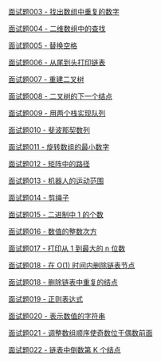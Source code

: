 [面试题003 - 找出数组中重复的数字]()

[面试题004 - 二维数组中的查找]()

[面试题005 - 替换空格]()

[面试题006 - 从尾到头打印链表]()

[面试题007 - 重建二叉树]()

[面试题008 - 二叉树的下一个结点]()

[面试题009 - 用两个栈实现队列]()

[面试题010 - 斐波那契数列]()

[面试题011 - 旋转数组的最小数字]()

[面试题012 - 矩阵中的路径]()

[面试题013 - 机器人的运动范围]()

[面试题014 - 剪绳子]()

[面试题015 - 二进制中 1 的个数]()

[面试题016 - 数值的整数次方]()

[面试题017 - 打印从 1 到最大的 n 位数]()

[面试题018 - 在 O(1) 时间内删除链表节点]()

[面试题018 - 删除链表中重复的结点]()

[面试题019 - 正则表达式]()

[面试题020 - 表示数值的字符串]()

[面试题021 - 调整数组顺序使奇数位于偶数前面]()

[面试题022 - 链表中倒数第 K 个结点]()